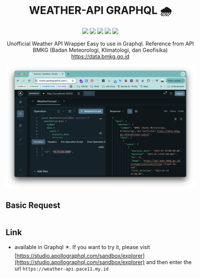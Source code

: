 <h1 align="center">WEATHER-API GRAPHQL 🌧️</h1>
<p align="center">
<img src="https://img.shields.io/badge/GraphQl-E10098?style=for-the-badge&logo=graphql&logoColor=white" />
<img src="https://img.shields.io/badge/Apollo%20GraphQL-311C87?&style=for-the-badge&logo=Apollo%20GraphQL&logoColor=white" />
<img src="https://img.shields.io/badge/TypeScript-007ACC?style=for-the-badge&logo=typescript&logoColor=white" />
<img src="https://img.shields.io/badge/Cloudflare-F38020?style=for-the-badge&logo=Cloudflare&logoColor=white" />
<img src="https://img.shields.io/badge/Docker-2CA5E0?style=for-the-badge&logo=docker&logoColor=white" />
</p>
<p align="center">
Unofficial Weather API Wrapper Easy to use in Graphql. Reference from API BMKG (Badan Meteorologi, Klimatologi, dan Geofisika) <a href="https://data.bmkg.go.id/prakiraan-cuaca/" target="_blank">https://data.bmkg.go.id</a>
</p>
<p>
<img src="./graphql.png" alt="graphql-schema" />
</p>

## Basic Request

```bash

```

## Link

- available in Graphql ✴️. If you want to try it, please visit [https://studio.apollographql.com/sandbox/explorer](https://studio.apollographql.com/sandbox/explorer) and then enter the url `https://weather-api.pace11.my.id`
